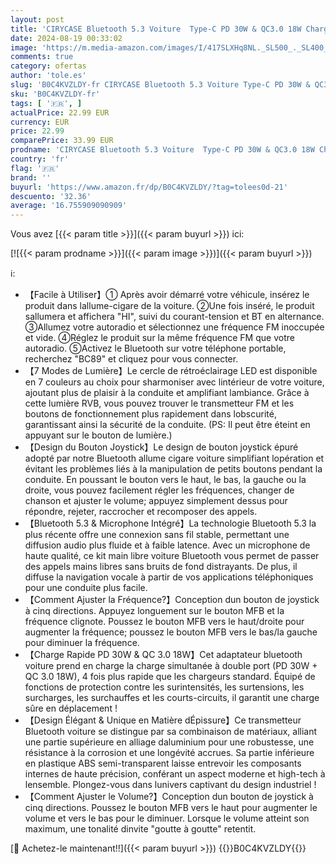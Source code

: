 ```yaml
---
layout: post
title: 'CIRYCASE Bluetooth 5.3 Voiture  Type-C PD 30W & QC3.0 18W Chargeur Allume Cigare USB  Transmetteur FM pour Hi-FI Musique & Appel Main Libre  Boutons Joystick & 7 Couleurs Rétro-Éclairage LED'
date: 2024-08-19 00:33:02
image: 'https://m.media-amazon.com/images/I/417SLXHq8NL._SL500_._SL400_.jpg'
comments: true
category: ofertas
author: 'tole.es'
slug: 'B0C4KVZLDY-fr CIRYCASE Bluetooth 5.3 Voiture Type-C PD 30W & QC3.0 18W...'
sku: 'B0C4KVZLDY-fr'
tags: [ '🇫🇷', ]
actualPrice: 22.99 EUR
currency: EUR
price: 22.99
comparePrice: 33.99 EUR
prodname: 'CIRYCASE Bluetooth 5.3 Voiture  Type-C PD 30W & QC3.0 18W Chargeur Allume Cigare USB  Transmetteur FM pour Hi-FI Musique & Appel Main Libre  Boutons Joystick & 7 Couleurs Rétro-Éclairage LED'
country: 'fr'
flag: '🇫🇷'
brand: ''
buyurl: 'https://www.amazon.fr/dp/B0C4KVZLDY/?tag=tolees0d-21'
descuento: '32.36'
average: '16.755909090909'
---
```


Vous avez [{{< param title >}}]({{< param buyurl >}}) ici:

[![{{< param prodname >}}]({{< param image >}})]({{< param buyurl >}})

ℹ️:

- 【Facile à Utiliser】① Après avoir démarré votre véhicule, insérez le produit dans lallume-cigare de la voiture. ②Une fois inséré, le produit sallumera et affichera "HI", suivi du courant-tension et BT en alternance. ③Allumez votre autoradio et sélectionnez une fréquence FM inoccupée et vide. ④Réglez le produit sur la même fréquence FM que votre autoradio. ⑤Activez le Bluetooth sur votre téléphone portable, recherchez "BC89" et cliquez pour vous connecter.
- 【7 Modes de Lumière】Le cercle de rétroéclairage LED est disponible en 7 couleurs au choix pour sharmoniser avec lintérieur de votre voiture, ajoutant plus de plaisir à la conduite et amplifiant lambiance. Grâce à cette lumière RVB, vous pouvez trouver le transmetteur FM et les boutons de fonctionnement plus rapidement dans lobscurité, garantissant ainsi la sécurité de la conduite. (PS: Il peut être éteint en appuyant sur le bouton de lumière.)
- 【Design du Bouton Joystick】Le design de bouton joystick épuré adopté par notre Bluetooth allume cigare voiture simplifiant lopération et évitant les problèmes liés à la manipulation de petits boutons pendant la conduite. En poussant le bouton vers le haut, le bas, la gauche ou la droite, vous pouvez facilement régler les fréquences, changer de chanson et ajuster le volume; appuyez simplement dessus pour répondre, rejeter, raccrocher et recomposer des appels.
- 【Bluetooth 5.3 & Microphone Intégré】La technologie Bluetooth 5.3 la plus récente offre une connexion sans fil stable, permettant une diffusion audio plus fluide et à faible latence. Avec un microphone de haute qualité, ce kit main libre voiture Bluetooth vous permet de passer des appels mains libres sans bruits de fond distrayants. De plus, il diffuse la navigation vocale à partir de vos applications téléphoniques pour une conduite plus facile.
- 【Comment Ajuster la Fréquence?】Conception dun bouton de joystick à cinq directions. Appuyez longuement sur le bouton MFB et la fréquence clignote. Poussez le bouton MFB vers le haut/droite pour augmenter la fréquence; poussez le bouton MFB vers le bas/la gauche pour diminuer la fréquence.
- 【Charge Rapide PD 30W & QC 3.0 18W】Cet adaptateur bluetooth voiture prend en charge la charge simultanée à double port (PD 30W + QC 3.0 18W), 4 fois plus rapide que les chargeurs standard. Équipé de fonctions de protection contre les surintensités, les surtensions, les surcharges, les surchauffes et les courts-circuits, il garantit une charge sûre en déplacement !
- 【Design Élégant & Unique en Matière dÉpissure】Ce transmetteur Bluetooth voiture se distingue par sa combinaison de matériaux, alliant une partie supérieure en alliage daluminium pour une robustesse, une résistance à la corrosion et une longévité accrues. Sa partie inférieure en plastique ABS semi-transparent laisse entrevoir les composants internes de haute précision, conférant un aspect moderne et high-tech à lensemble. Plongez-vous dans lunivers captivant du design industriel !
- 【Comment Ajuster le Volume?】Conception dun bouton de joystick à cinq directions. Poussez le bouton MFB vers le haut pour augmenter le volume et vers le bas pour le diminuer. Lorsque le volume atteint son maximum, une tonalité dinvite "goutte à goutte" retentit.

[🛒 Achetez-le maintenant!!]({{< param buyurl >}})
{{<world>}}B0C4KVZLDY{{</world>}}
